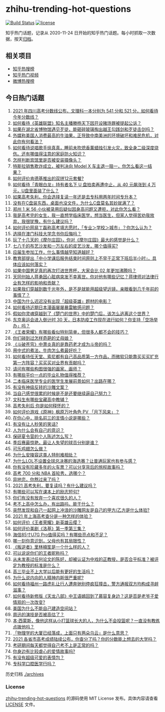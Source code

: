 # zhihu-trending-hot-questions

[![Build Status](https://github.com/justjavac/zhihu-trending-hot-questions/workflows/ci/badge.svg?branch=master)](https://github.com/justjavac/zhihu-trending-hot-questions/actions)
[![license](https://img.shields.io/github/license/justjavac/zhihu-trending-hot-questions)](https://github.com/justjavac/zhihu-trending-hot-questions/blob/master/LICENSE)

知乎热门话题，记录从 2020-11-24 日开始的知乎热门话题。每小时抓取一次数据，按天[归档](./archives)。

## 相关项目

- [知乎热搜榜](https://github.com/justjavac/zhihu-trending-top-search)
- [知乎热门视频](https://github.com/justjavac/zhihu-trending-hot-video)
- [微博热搜榜](https://github.com/justjavac/weibo-trending-hot-search)

## 今日热门话题

<!-- BEGIN -->
<!-- 最后更新时间 Thu Jun 24 2021 07:01:54 GMT+0800 (China Standard Time) -->

1. [2021 年四川高考分数线公布，文理科一本分别为 541 分和 521
   分，如何看待今年分数线？](https://www.zhihu.com/question/466835029)
2. [如何看待《英雄联盟》知名主播滕杨天下因开设赌场罪被提起公诉？](https://www.zhihu.com/question/464376334)
3. [如果在湖北省博物馆遇见歹徒，能砸碎玻璃掏出越王勾践剑和歹徒击剑吗？](https://www.zhihu.com/question/466117995)
4. [外媒称美国人消费最高的牛油果，正导致中南美洲的环境破坏和难民危机，对此你有何看法？](https://www.zhihu.com/question/466723204)
5. [如何看待说唱歌手徐真真，睡前未吹熄香薰蜡烛引发火灾，致全身二级深度烧伤。还有哪值得注意的家庭防火知识？](https://www.zhihu.com/question/466504088)
6. [怎样判断宾馆里是否被安装摄像头？](https://www.zhihu.com/question/24929266)
7. [特斯拉销售欺诈成立，被判决向 Model X
   车主退一赔一，你怎么看这一结果？](https://www.zhihu.com/question/466355841)
8. [如何评价肯德基推出的双拼12元套餐?](https://www.zhihu.com/question/466259792)
9. [如何看待「青眼白龙」持有者名下 U 盘拍卖再遭中止，从 40 元飙涨到 4
   万元，U盘里面装了什么？](https://www.zhihu.com/question/466587646)
10. [如果高考失利，你会选择复读一年还是去专科用两年时间专升本？](https://www.zhihu.com/question/328514956)
11. [没有在C盘装东西，桌面也没文件，为什么C盘莫名其妙就满了？](https://www.zhihu.com/question/456677257)
12. [郑州 1 米 56
    小伙被录用后疑似因身高问题又遭拒，对此你怎么看？](https://www.zhihu.com/question/466582127)
13. [我是高考完的女生，我一直想学临床医学，想当医生，但家人觉得苦劝我放弃，我很犹豫，有什么建议吗？](https://www.zhihu.com/question/465870397)
14. [如何评价网易丁磊称高考填志愿时，「专业＞学校＞城市」？你怎么认为？](https://www.zhihu.com/question/466700024)
15. [选择在澳门科技大学念书你后悔吗？](https://www.zhihu.com/question/395824634)
16. [玩了十几天的《摩尔庄园》，你对《摩尔庄园》最大的感觉是什么？](https://www.zhihu.com/question/465468791)
17. [七八千的布艺沙发和一万左右的皮艺沙发，哪个值得买?](https://www.zhihu.com/question/341967701)
18. [应届生参加工作，什么事情越早知道越好？](https://www.zhihu.com/question/407372614)
19. [教育部提出「中小学课后服务结束时间原则上不早于正常下班后半小时」，具体应该如何落实？](https://www.zhihu.com/question/466568287)
20. [如果中国男足真的再次打进世界杯，大家会比 02 年更加沸腾吗？](https://www.zhihu.com/question/463752483)
21. [天同创始人蒋勇因心脏病突发不幸离世，你对他有哪些记忆？蒋律师对法律行业有怎样的影响和贡献？](https://www.zhihu.com/question/466834495)
22. [如果我们穿越到数千光年外，是不是就能用超级望远镜，亲眼看到几千年前的事情了？](https://www.zhihu.com/question/429699064)
23. [中国为什么迟迟没有出现「超级英雄」题材的电影？](https://www.zhihu.com/question/55011793)
24. [如何看待近期日本漫画屡屡暴雷敏感问题？](https://www.zhihu.com/question/465217223)
25. [假如你灵魂穿越到了《楚门的世界》中的楚门后，该怎么逃离这个世界？](https://www.zhihu.com/question/463821503)
26. [东京奥运会进入倒计时 30
    天，日本防疫工作现在进行如何？你支持「空场举办」吗？](https://www.zhihu.com/question/466695575)
27. [《王者荣耀》有哪些看似特别简单，但很多人都不会的技巧？](https://www.zhihu.com/question/446136518)
28. [你们碰到过怎样奇葩的丈母娘？](https://www.zhihu.com/question/277706428)
29. [《斗破苍穹》中萧炎真的是靠药老才成为斗帝的吗？](https://www.zhihu.com/question/325197543)
30. [用中式的煮法，牛肉怎么煮最好吃？](https://www.zhihu.com/question/20739576)
31. [如何看待任天堂、索尼都有自己高品质第一方作品，而微软只能靠买买买扩充第一方阵容？买买买对业界有贡献吗？](https://www.zhihu.com/question/466608173)
32. [请问有哪些构图很强的画家、画师？](https://www.zhihu.com/question/464287491)
33. [有哪些平价一点的毕业礼物值得推荐？](https://www.zhihu.com/question/392825138)
34. [二本临床医学专业的医学生发展前景如何？出路在哪？](https://www.zhihu.com/question/368279194)
35. [有没有神级反转的沙雕文案？](https://www.zhihu.com/question/452293238)
36. [当自己感觉很累的时候是不是还要继续逼自己努力？](https://www.zhihu.com/question/23678611)
37. [文科生有哪些宝藏高中教辅？](https://www.zhihu.com/question/434586269)
38. [高考失利后,你是如何释怀的？](https://www.zhihu.com/question/282477570)
39. [如何评价游戏《原神》枫原万叶角色 PV 「月下风来」？](https://www.zhihu.com/question/466741628)
40. [在你心中，排名前三的言情小说是哪些？](https://www.zhihu.com/question/381690632)
41. [有没有让人秒笑的笑话?](https://www.zhihu.com/question/466244043)
42. [人为什么会有自己的意识？](https://www.zhihu.com/question/25852574)
43. [保研夏令营的个人陈述怎么写？](https://www.zhihu.com/question/30606095)
44. [季后赛最惊艳，最让人失望的球员分别是谁？](https://www.zhihu.com/question/466186916)
45. [可乐鸡翅怎么做？](https://www.zhihu.com/question/30139966)
46. [为什么安陵容这类人特别难相处？](https://www.zhihu.com/question/465876363)
47. [为什么LOL不设置全球总决赛的海选赛？让普通玩家也有参与感？](https://www.zhihu.com/question/348029119)
48. [你有没有珍藏多年的火车票？可以分享背后的旅程故事吗？](https://www.zhihu.com/question/466251300)
49. [高考 700 分和 NBA 首轮秀，选哪个？](https://www.zhihu.com/question/464138535)
50. [异地恋，你熬过来了吗？](https://www.zhihu.com/question/456081793)
51. [2021 高考失利，要复读吗？有什么建议吗？](https://www.zhihu.com/question/464438124)
52. [有哪些可以写在课本上的励志短句?](https://www.zhihu.com/question/370697717)
53. [你们有没有放弃一个喜欢很久的人？](https://www.zhihu.com/question/466274655)
54. [考不上高中怎么办，有出路吗，能干什么？](https://www.zhihu.com/question/465806019)
55. [突然发现和自己一起网上冲浪的沙雕网友是自己的甲方/乙方是什么体验?](https://www.zhihu.com/question/465724596)
56. [2021 年上海高考查分是一种怎样的体验？](https://www.zhihu.com/question/463610724)
57. [如何评价《王者荣耀》新英雄云缨？](https://www.zhihu.com/question/456762502)
58. [如何评价美剧《洛基》第一季第三集？](https://www.zhihu.com/question/466766242)
59. [海信85寸U7G Pro值得买吗？有哪些亮点和不足？](https://www.zhihu.com/question/465575735)
60. [哪一刻你意识到，父母也有其局限性？](https://www.zhihu.com/question/465553728)
61. [《叛逆者》里林楠笙是一个什么样的人？](https://www.zhihu.com/question/463791665)
62. [可以说说你们的王者昵称吗？](https://www.zhihu.com/question/442206137)
63. [从未发表过任何论文的陈好，却被认证为中戏的正教授，是否合乎标准？被评定为教授的标准是什么？](https://www.zhihu.com/question/466544935)
64. [高三毕业不上大学以后能有更好的生活吗？](https://www.zhihu.com/question/465162371)
65. [为什么说内向的人精神内耗很严重呢?](https://www.zhihu.com/question/438833344)
66. [如何看待福州一路虎礼让行人遭奔驰别停疯狂撞击，警方通报双方均构成寻衅滋事？](https://www.zhihu.com/question/466514894)
67. [如何看待新修版《天龙八部》中王语嫣回到了慕容复身边？这是否是老爷子爱情观的一次改变?](https://www.zhihu.com/question/466375037)
68. [美国为什么不能自己建造空间站？](https://www.zhihu.com/question/466163410)
69. [周迅的演技是否被高估了？](https://www.zhihu.com/question/296224065)
70. [本·西蒙斯，像他这样从小打篮球长大的人，为什么不会投篮呢？一直没有教练点拨他吗？](https://www.zhihu.com/question/466334440)
71. [「物理学的大厦已经落成，上面只有两朵乌云」是什么意思？](https://www.zhihu.com/question/319790208)
72. [2021
    各省市高考成绩陆续公布，你查分了吗？你的分数能上想去的大学吗？](https://www.zhihu.com/question/466693006)
73. [考研期间每天都觉得自己考不上是正常的吗？](https://www.zhihu.com/question/465105306)
74. [你身边有比较虐心的爱情故事吗?](https://www.zhihu.com/question/352335209)
75. [有没有超级可爱的表情包？](https://www.zhihu.com/question/399465536)
76. [专科学口腔医学行吗？](https://www.zhihu.com/question/383445313)

<!-- END -->

历史归档 [./archives](./archives)

### License

[zhihu-trending-hot-questions](https://github.com/justjavac/zhihu-trending-hot-questions)
的源码使用 MIT License 发布。具体内容请查看 [LICENSE](./LICENSE) 文件。
